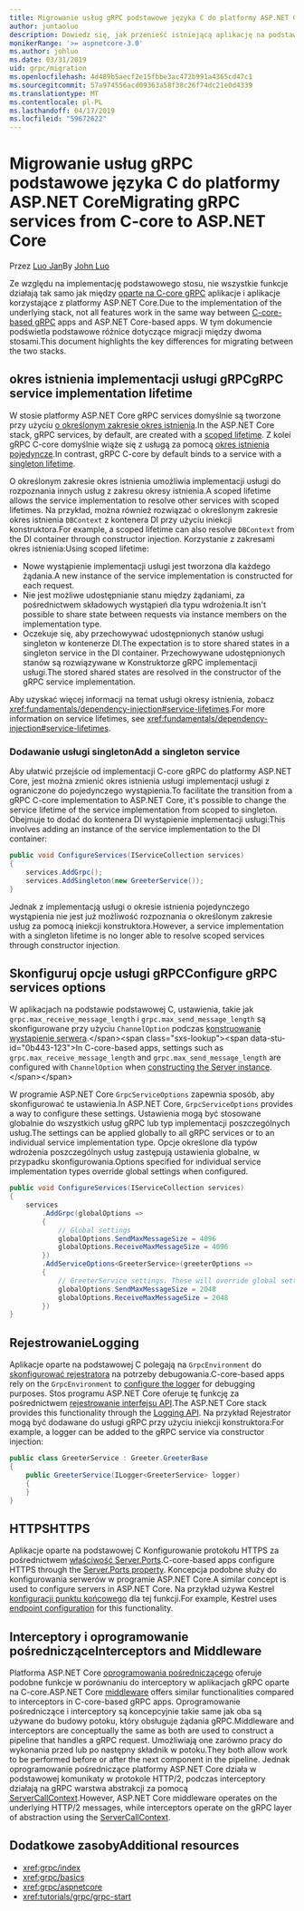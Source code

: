```yaml
---
title: Migrowanie usług gRPC podstawowe języka C do platformy ASP.NET Core
author: juntaoluo
description: Dowiedz się, jak przenieść istniejącą aplikację na podstawie gRPC podstawowe języka C do uruchamiania na szczycie stosu platformy ASP.NET Core.
monikerRange: '>= aspnetcore-3.0'
ms.author: johluo
ms.date: 03/31/2019
uid: grpc/migration
ms.openlocfilehash: 4d489b5aecf2e15fbbe3ac472b991a4365cd47c1
ms.sourcegitcommit: 57a974556acd09363a58f38c26f74dc21e0d4339
ms.translationtype: MT
ms.contentlocale: pl-PL
ms.lasthandoff: 04/17/2019
ms.locfileid: "59672622"
---
```

# <a name="migrating-grpc-services-from-c-core-to-aspnet-core"></a><span data-ttu-id="0b443-103">Migrowanie usług gRPC podstawowe języka C do platformy ASP.NET Core</span><span class="sxs-lookup"><span data-stu-id="0b443-103">Migrating gRPC services from C-core to ASP.NET Core</span></span>

<span data-ttu-id="0b443-104">Przez [Luo Jan](https://github.com/juntaoluo)</span><span class="sxs-lookup"><span data-stu-id="0b443-104">By [John Luo](https://github.com/juntaoluo)</span></span>

<span data-ttu-id="0b443-105">Ze względu na implementację podstawowego stosu, nie wszystkie funkcje działają tak samo jak między [oparte na C-core gRPC](https://grpc.io/blog/grpc-stacks) aplikacje i aplikacje korzystające z platformy ASP.NET Core.</span><span class="sxs-lookup"><span data-stu-id="0b443-105">Due to the implementation of the underlying stack, not all features work in the same way between [C-core-based gRPC](https://grpc.io/blog/grpc-stacks) apps and ASP.NET Core-based apps.</span></span> <span data-ttu-id="0b443-106">W tym dokumencie podświetla podstawowe różnice dotyczące migracji między dwoma stosami.</span><span class="sxs-lookup"><span data-stu-id="0b443-106">This document highlights the key differences for migrating between the two stacks.</span></span>

## <a name="grpc-service-implementation-lifetime"></a><span data-ttu-id="0b443-107">okres istnienia implementacji usługi gRPC</span><span class="sxs-lookup"><span data-stu-id="0b443-107">gRPC service implementation lifetime</span></span>

<span data-ttu-id="0b443-108">W stosie platformy ASP.NET Core gRPC services domyślnie są tworzone przy użyciu [o określonym zakresie okres istnienia](xref:fundamentals/dependency-injection#service-lifetimes).</span><span class="sxs-lookup"><span data-stu-id="0b443-108">In the ASP.NET Core stack, gRPC services, by default, are created with a [scoped lifetime](xref:fundamentals/dependency-injection#service-lifetimes).</span></span> <span data-ttu-id="0b443-109">Z kolei gRPC C-core domyślnie wiąże się z usługą za pomocą [okres istnienia pojedyncze](xref:fundamentals/dependency-injection#service-lifetimes).</span><span class="sxs-lookup"><span data-stu-id="0b443-109">In contrast, gRPC C-core by default binds to a service with a [singleton lifetime](xref:fundamentals/dependency-injection#service-lifetimes).</span></span>

<span data-ttu-id="0b443-110">O określonym zakresie okres istnienia umożliwia implementacji usługi do rozpoznania innych usług z zakresu okresy istnienia.</span><span class="sxs-lookup"><span data-stu-id="0b443-110">A scoped lifetime allows the service implementation to resolve other services with scoped lifetimes.</span></span> <span data-ttu-id="0b443-111">Na przykład, można również rozwiązać o określonym zakresie okres istnienia `DBContext` z kontenera DI przy użyciu iniekcji konstruktora.</span><span class="sxs-lookup"><span data-stu-id="0b443-111">For example, a scoped lifetime can also resolve `DBContext` from the DI container through constructor injection.</span></span> <span data-ttu-id="0b443-112">Korzystanie z zakresami okres istnienia:</span><span class="sxs-lookup"><span data-stu-id="0b443-112">Using scoped lifetime:</span></span>

* <span data-ttu-id="0b443-113">Nowe wystąpienie implementacji usługi jest tworzona dla każdego żądania.</span><span class="sxs-lookup"><span data-stu-id="0b443-113">A new instance of the service implementation is constructed for each request.</span></span>
* <span data-ttu-id="0b443-114">Nie jest możliwe udostępnianie stanu między żądaniami, za pośrednictwem składowych wystąpień dla typu wdrożenia.</span><span class="sxs-lookup"><span data-stu-id="0b443-114">It isn't possible to share state between requests via instance members on the implementation type.</span></span>
* <span data-ttu-id="0b443-115">Oczekuje się, aby przechowywać udostępnionych stanów usługi singleton w kontenerze DI.</span><span class="sxs-lookup"><span data-stu-id="0b443-115">The expectation is to store shared states in a singleton service in the DI container.</span></span> <span data-ttu-id="0b443-116">Przechowywane udostępnionych stanów są rozwiązywane w Konstruktorze gRPC implementacji usługi.</span><span class="sxs-lookup"><span data-stu-id="0b443-116">The stored shared states are resolved in the constructor of the gRPC service implementation.</span></span>

<span data-ttu-id="0b443-117">Aby uzyskać więcej informacji na temat usługi okresy istnienia, zobacz <xref:fundamentals/dependency-injection#service-lifetimes>.</span><span class="sxs-lookup"><span data-stu-id="0b443-117">For more information on service lifetimes, see <xref:fundamentals/dependency-injection#service-lifetimes>.</span></span>

### <a name="add-a-singleton-service"></a><span data-ttu-id="0b443-118">Dodawanie usługi singleton</span><span class="sxs-lookup"><span data-stu-id="0b443-118">Add a singleton service</span></span>

<span data-ttu-id="0b443-119">Aby ułatwić przejście od implementacji C-core gRPC do platformy ASP.NET Core, jest można zmienić okres istnienia usługi implementacji usługi z ograniczone do pojedynczego wystąpienia.</span><span class="sxs-lookup"><span data-stu-id="0b443-119">To facilitate the transition from a gRPC C-core implementation to ASP.NET Core, it's possible to change the service lifetime of the service implementation from scoped to singleton.</span></span> <span data-ttu-id="0b443-120">Obejmuje to dodać do kontenera DI wystąpienie implementacji usługi:</span><span class="sxs-lookup"><span data-stu-id="0b443-120">This involves adding an instance of the service implementation to the DI container:</span></span>

```csharp
public void ConfigureServices(IServiceCollection services)
{
    services.AddGrpc();
    services.AddSingleton(new GreeterService());
}
```

<span data-ttu-id="0b443-121">Jednak z implementacją usługi o okresie istnienia pojedynczego wystąpienia nie jest już możliwość rozpoznania o określonym zakresie usług za pomocą iniekcji konstruktora.</span><span class="sxs-lookup"><span data-stu-id="0b443-121">However, a service implementation with a singleton lifetime is no longer able to resolve scoped services through constructor injection.</span></span>

## <a name="configure-grpc-services-options"></a><span data-ttu-id="0b443-122">Skonfiguruj opcje usługi gRPC</span><span class="sxs-lookup"><span data-stu-id="0b443-122">Configure gRPC services options</span></span>

<span data-ttu-id="0b443-123">W aplikacjach na podstawie podstawowej C, ustawienia, takie jak `grpc.max_receive_message_length` i `grpc.max_send_message_length` są skonfigurowane przy użyciu `ChannelOption` podczas [konstruowanie wystąpienie serwera](https://grpc.io/grpc/csharp/api/Grpc.Core.Server.html#Grpc_Core_Server__ctor_System_Collections_Generic_IEnumerable_Grpc_Core_ChannelOption__).</span><span class="sxs-lookup"><span data-stu-id="0b443-123">In C-core-based apps, settings such as `grpc.max_receive_message_length` and `grpc.max_send_message_length` are configured with `ChannelOption` when [constructing the Server instance](https://grpc.io/grpc/csharp/api/Grpc.Core.Server.html#Grpc_Core_Server__ctor_System_Collections_Generic_IEnumerable_Grpc_Core_ChannelOption__).</span></span>

<span data-ttu-id="0b443-124">W programie ASP.NET Core `GrpcServiceOptions` zapewnia sposób, aby skonfigurować te ustawienia.</span><span class="sxs-lookup"><span data-stu-id="0b443-124">In ASP.NET Core, `GrpcServiceOptions` provides a way to configure these settings.</span></span> <span data-ttu-id="0b443-125">Ustawienia mogą być stosowane globalnie do wszystkich usług gRPC lub typ implementacji poszczególnych usług.</span><span class="sxs-lookup"><span data-stu-id="0b443-125">The settings can be applied globally to all gRPC services or to an individual service implementation type.</span></span> <span data-ttu-id="0b443-126">Opcje określone dla typów wdrożenia poszczególnych usług zastępują ustawienia globalne, w przypadku skonfigurowania.</span><span class="sxs-lookup"><span data-stu-id="0b443-126">Options specified for individual service implementation types override global settings when configured.</span></span>

```csharp
public void ConfigureServices(IServiceCollection services)
{
    services
        .AddGrpc(globalOptions =>
        {
            // Global settings
            globalOptions.SendMaxMessageSize = 4096
            globalOptions.ReceiveMaxMessageSize = 4096
        })
        .AddServiceOptions<GreeterService>(greeterOptions =>
        {
            // GreeterService settings. These will override global settings
            globalOptions.SendMaxMessageSize = 2048
            globalOptions.ReceiveMaxMessageSize = 2048
        })
}
```

## <a name="logging"></a><span data-ttu-id="0b443-127">Rejestrowanie</span><span class="sxs-lookup"><span data-stu-id="0b443-127">Logging</span></span>

<span data-ttu-id="0b443-128">Aplikacje oparte na podstawowej C polegają na `GrpcEnvironment` do [skonfigurować rejestratora](https://grpc.io/grpc/csharp/api/Grpc.Core.GrpcEnvironment.html?q=size#Grpc_Core_GrpcEnvironment_SetLogger_Grpc_Core_Logging_ILogger_) na potrzeby debugowania.</span><span class="sxs-lookup"><span data-stu-id="0b443-128">C-core-based apps rely on the `GrpcEnvironment` to [configure the logger](https://grpc.io/grpc/csharp/api/Grpc.Core.GrpcEnvironment.html?q=size#Grpc_Core_GrpcEnvironment_SetLogger_Grpc_Core_Logging_ILogger_) for debugging purposes.</span></span> <span data-ttu-id="0b443-129">Stos programu ASP.NET Core oferuje tę funkcję za pośrednictwem [rejestrowanie interfejsu API](xref:fundamentals/logging/index).</span><span class="sxs-lookup"><span data-stu-id="0b443-129">The ASP.NET Core stack provides this functionality through the [Logging API](xref:fundamentals/logging/index).</span></span> <span data-ttu-id="0b443-130">Na przykład Rejestrator mogą być dodawane do usługi gRPC przy użyciu iniekcji konstruktora:</span><span class="sxs-lookup"><span data-stu-id="0b443-130">For example, a logger can be added to the gRPC service via constructor injection:</span></span>

```csharp
public class GreeterService : Greeter.GreeterBase
{
    public GreeterService(ILogger<GreeterService> logger)
    {
    }
}
```

## <a name="https"></a><span data-ttu-id="0b443-131">HTTPS</span><span class="sxs-lookup"><span data-stu-id="0b443-131">HTTPS</span></span>

<span data-ttu-id="0b443-132">Aplikacje oparte na podstawowej C Konfigurowanie protokołu HTTPS za pośrednictwem [właściwość Server.Ports](https://grpc.io/grpc/csharp/api/Grpc.Core.Server.html#Grpc_Core_Server_Ports).</span><span class="sxs-lookup"><span data-stu-id="0b443-132">C-core-based apps configure HTTPS through the [Server.Ports property](https://grpc.io/grpc/csharp/api/Grpc.Core.Server.html#Grpc_Core_Server_Ports).</span></span> <span data-ttu-id="0b443-133">Koncepcja podobne służy do konfigurowania serwerów w programie ASP.NET Core.</span><span class="sxs-lookup"><span data-stu-id="0b443-133">A similar concept is used to configure servers in ASP.NET Core.</span></span> <span data-ttu-id="0b443-134">Na przykład używa Kestrel [konfiguracji punktu końcowego](xref:fundamentals/servers/kestrel#endpoint-configuration) dla tej funkcji.</span><span class="sxs-lookup"><span data-stu-id="0b443-134">For example, Kestrel uses [endpoint configuration](xref:fundamentals/servers/kestrel#endpoint-configuration) for this functionality.</span></span>

## <a name="interceptors-and-middleware"></a><span data-ttu-id="0b443-135">Interceptory i oprogramowanie pośredniczące</span><span class="sxs-lookup"><span data-stu-id="0b443-135">Interceptors and Middleware</span></span>

<span data-ttu-id="0b443-136">Platforma ASP.NET Core [oprogramowania pośredniczącego](xref:fundamentals/middleware/index) oferuje podobne funkcje w porównaniu do interceptory w aplikacjach gRPC oparte na C-core.</span><span class="sxs-lookup"><span data-stu-id="0b443-136">ASP.NET Core [middleware](xref:fundamentals/middleware/index) offers similar functionalities compared to interceptors in C-core-based gRPC apps.</span></span> <span data-ttu-id="0b443-137">Oprogramowanie pośredniczące i interceptory są koncepcyjnie takie same jak oba są używane do budowy potoku, który obsługuje żądania gRPC.</span><span class="sxs-lookup"><span data-stu-id="0b443-137">Middleware and interceptors are conceptually the same as both are used to construct a pipeline that handles a gRPC request.</span></span> <span data-ttu-id="0b443-138">Umożliwiają one zarówno pracy do wykonania przed lub po następny składnik w potoku.</span><span class="sxs-lookup"><span data-stu-id="0b443-138">They both allow work to be performed before or after the next component in the pipeline.</span></span> <span data-ttu-id="0b443-139">Jednak oprogramowanie pośredniczące platformy ASP.NET Core działa w podstawowej komunikaty w protokole HTTP/2, podczas interceptory działają na gRPC warstwa abstrakcji za pomocą [ServerCallContext](https://grpc.io/grpc/csharp/api/Grpc.Core.ServerCallContext.html).</span><span class="sxs-lookup"><span data-stu-id="0b443-139">However, ASP.NET Core middleware operates on the underlying HTTP/2 messages, while interceptors operate on the gRPC layer of abstraction using the [ServerCallContext](https://grpc.io/grpc/csharp/api/Grpc.Core.ServerCallContext.html).</span></span>

## <a name="additional-resources"></a><span data-ttu-id="0b443-140">Dodatkowe zasoby</span><span class="sxs-lookup"><span data-stu-id="0b443-140">Additional resources</span></span>

* <xref:grpc/index>
* <xref:grpc/basics>
* <xref:grpc/aspnetcore>
* <xref:tutorials/grpc/grpc-start>

